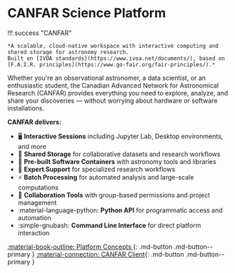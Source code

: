 # CANFAR Science Platform

!!! success "CANFAR"
    
    *A scalable, cloud-native workspace with interactive computing and shared storage for astronomy research.
    Built on [IVOA standards](https://www.ivoa.net/documents/), based on [F.A.I.R. principles](https://www.go-fair.org/fair-principles/).*

Whether you're an observational astronomer, a data scientist, or an enthusiastic student, the Canadian Advanced Network for Astronomical Research (CANFAR) provides everything you need to explore, analyze, and share your discoveries — without worrying about hardware or software installations.

**CANFAR delivers:**

- 🖥️ **Interactive Sessions** including Jupyter Lab, Desktop environments, and more
- 💾 **Shared Storage** for collaborative datasets and research workflows
- 🐳 **Pre-built Software Containers** with astronomy tools and libraries
- 🔧 **Expert Support** for specialized research workflows
- ⚡ **Batch Processing** for automated analysis and large-scale computations
- 👥 **Collaboration Tools** with group-based permissions and project management
- :material-language-python: **Python API** for programmatic access and automation
- :simple-gnubash: **Command Line Interface** for direct platform interaction


[:material-book-outline: Platform Concepts ](platform/home.md){: .md-button .md-button--primary }
[:material-connection: CANFAR Client](client/home.md){: .md-button .md-button--primary }
